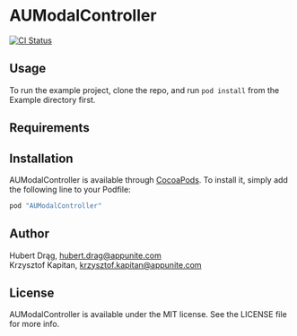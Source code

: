 # AUModalController

[![CI Status](http://img.shields.io/travis/Krzysztof/AUModalController.svg?style=flat)](https://travis-ci.org/Krzysztof/AUModalController)

## Usage

To run the example project, clone the repo, and run `pod install` from the Example directory first.

## Requirements

## Installation

AUModalController is available through [CocoaPods](http://cocoapods.org). To install
it, simply add the following line to your Podfile:

```ruby
pod "AUModalController"
```

## Author
Hubert Drąg, hubert.drag@appunite.com <br>
Krzysztof Kapitan, krzysztof.kapitan@appunite.com

## License

AUModalController is available under the MIT license. See the LICENSE file for more info.
